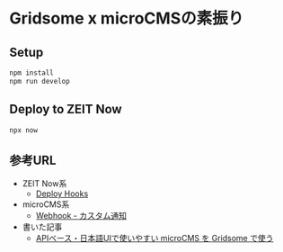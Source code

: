 # Gridsome x microCMSの素振り

## Setup

```bash
npm install
npm run develop
```

## Deploy to ZEIT Now

```bash
npx now
```

## 参考URL

- ZEIT Now系
  - [Deploy Hooks](https://vercel.com/docs/v2/more/deploy-hooks?query=deploy#)
- microCMS系
  - [Webhook - カスタム通知](https://microcms.io/blog/custom_webhook/)
- 書いた記事
  - [APIベース・日本語UIで使いやすい microCMS を Gridsome で使う](https://kic-yuuki.hatenablog.com/entry/2020/04/19/185421)
